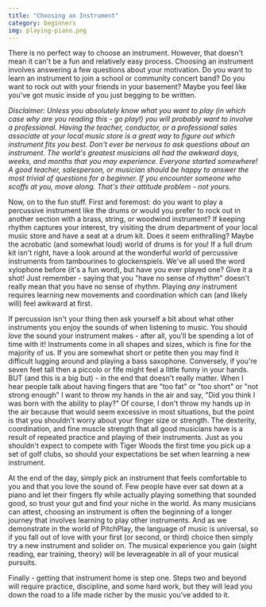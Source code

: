 ```yaml
---
title: "Choosing an Instrument"
category: beginners
img: playing-piano.png
---
```

<p>There is no perfect way to choose an instrument. However, that doesn't mean it can't be a fun and relatively easy process. Choosing an instrument involves answering a few questions about your motivation. Do you want to learn an instrument to join a school or community concert band? Do you want to rock out with your friends in your basement? Maybe you feel like you've got music inside of you just begging to be written.</p>
<p><i>Disclaimer: Unless you absolutely know what you want to play (in which case why are you reading this - go play!) you will probably want to involve a professional. Having the teacher, conductor, or a professional sales associate at your local music store is a great way to figure out which instrument fits you best. Don't ever be nervous to ask questions about an instrument. The world's greatest musicians all had the awkward days, weeks, and months that you may experience. Everyone started somewhere! A good teacher, salesperson, or musician should be happy to answer the most trivial of questions for a beginner. If you encounter someone who scoffs at you, move along. That's their attitude problem - not yours.</i></p>
<p>Now, on to the fun stuff. First and foremost: do you want to play a percussive instrument like the drums or would you prefer to rock out in another section with a brass, string, or woodwind instrument? If keeping rhythm captures your interest, try visiting the drum department of your local music store and have a seat at a drum kit. Does it seem enthralling? Maybe the acrobatic (and somewhat loud) world of drums is for you! If a full drum kit isn't right, have a look around at the wonderful world of percussive instruments from tambourines to glockenspiels. We've all used the word xylophone before (it's a fun word), but have you ever played one? Give it a shot! Just remember - saying that you "have no sense of rhythm" doesn't really mean that you have no sense of rhythm. Playing <i>any</i> instrument requires learning new movements and coordination which can (and likely will) feel awkward at first.</p>
<p>If percussion isn't your thing then ask yourself a bit about what other instruments you enjoy the sounds of when listening to music. You should <i>love</i> the sound your instrument makes - after all, you'll be spending a lot of time with it! Instruments come in all shapes and sizes, which is fine for the majority of us. If you are somewhat short or petite then you may find it difficult lugging around and playing a bass saxophone. Conversely, if you're seven feet tall then a piccolo or fife might feel a little funny in your hands. BUT (and this is a big but) - in the end that doesn't really matter. When I hear people talk about having fingers that are "too fat" or "too short" or "not strong enough" I want to throw my hands in the air and say, "Did you think I was born with the ability to play?" Of course, I don't throw my hands up in the air because that would seem excessive in most situations, but the point is that you shouldn't worry about your finger size or strength. The dexterity, coordination, and fine muscle strength that all good musicians have is a result of repeated practice and playing of their instruments. Just as you shouldn't expect to compete with Tiger Woods the first time you pick up a set of golf clubs, so should your expectations be set when learning a new instrument.</p>
<p>At the end of the day, simply pick an instrument that feels comfortable to you and that you love the sound of. Few people have ever sat down at a piano and let their fingers fly while actually playing something that sounded good, so trust your gut and find your niche in the world. As many musicians can attest, choosing an instrument is often the beginning of a longer journey that involves learning to play other instruments. And as we demonstrate in the world of PitchPlay, the language of music is universal, so if you fall out of love with your first (or second, or third) choice then simply try a new instrument and solider on. The musical experience you gain (sight reading, ear training, theory) will be leverageable in all of your musical pursuits.</p>
<p>Finally - getting that instrument home is step one. Steps two and beyond will require ﻿<LINK TO PRACTICE BLOG>practice, discipline, and some hard work<END LINK>, but they will lead you down the road to a life made richer by the music you've added to it.</p>